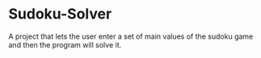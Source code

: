# Sudoku-Solver
A project that lets the user enter a set of main values of the sudoku game and then the program will solve it.
